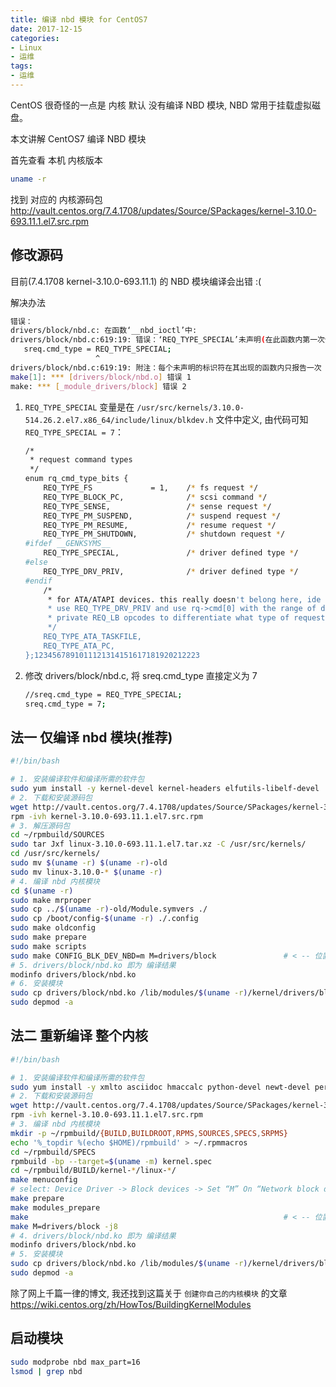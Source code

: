 ```yaml
---
title: 编译 nbd 模块 for CentOS7
date: 2017-12-15
categories:
- Linux
- 运维
tags:
- 运维
---
```


CentOS 很奇怪的一点是 内核 默认 没有编译 NBD 模块, NBD 常用于挂载虚拟磁盘。

本文讲解 CentOS7 编译 NBD 模块

<!-- more -->

首先查看 本机 内核版本

```sh
uname -r
```

找到 对应的 内核源码包 http://vault.centos.org/7.4.1708/updates/Source/SPackages/kernel-3.10.0-693.11.1.el7.src.rpm

## 修改源码

目前(7.4.1708 kernel-3.10.0-693.11.1) 的 NBD 模块编译会出错 :(

解决办法

```sh
错误：
drivers/block/nbd.c: 在函数‘__nbd_ioctl’中:
drivers/block/nbd.c:619:19: 错误：‘REQ_TYPE_SPECIAL’未声明(在此函数内第一次使用)
   sreq.cmd_type = REQ_TYPE_SPECIAL;
                   ^
drivers/block/nbd.c:619:19: 附注：每个未声明的标识符在其出现的函数内只报告一次
make[1]: *** [drivers/block/nbd.o] 错误 1
make: *** [_module_drivers/block] 错误 2
```

1. `REQ_TYPE_SPECIAL` 变量是在 `/usr/src/kernels/3.10.0-514.26.2.el7.x86_64/include/linux/blkdev.h` 文件中定义, 由代码可知 `REQ_TYPE_SPECIAL = 7`：

    ```sh
    /*
     * request command types
     */
    enum rq_cmd_type_bits {
        REQ_TYPE_FS             = 1,    /* fs request */
        REQ_TYPE_BLOCK_PC,              /* scsi command */
        REQ_TYPE_SENSE,                 /* sense request */
        REQ_TYPE_PM_SUSPEND,            /* suspend request */
        REQ_TYPE_PM_RESUME,             /* resume request */
        REQ_TYPE_PM_SHUTDOWN,           /* shutdown request */
    #ifdef __GENKSYMS__
        REQ_TYPE_SPECIAL,               /* driver defined type */
    #else
        REQ_TYPE_DRV_PRIV,              /* driver defined type */
    #endif
        /*
         * for ATA/ATAPI devices. this really doesn't belong here, ide should
         * use REQ_TYPE_DRV_PRIV and use rq->cmd[0] with the range of driver
         * private REQ_LB opcodes to differentiate what type of request this is
         */
        REQ_TYPE_ATA_TASKFILE,
        REQ_TYPE_ATA_PC,
    };1234567891011121314151617181920212223
    ```

1. 修改 drivers/block/nbd.c, 将 sreq.cmd_type 直接定义为 7

    ```sh
    //sreq.cmd_type = REQ_TYPE_SPECIAL;
    sreq.cmd_type = 7;
    ```

## 法一 仅编译 nbd 模块(推荐)

```sh
#!/bin/bash

# 1. 安装编译软件和编译所需的软件包
sudo yum install -y kernel-devel kernel-headers elfutils-libelf-devel
# 2. 下载和安装源码包
wget http://vault.centos.org/7.4.1708/updates/Source/SPackages/kernel-3.10.0-693.11.1.el7.src.rpm
rpm -ivh kernel-3.10.0-693.11.1.el7.src.rpm
# 3. 解压源码包
cd ~/rpmbuild/SOURCES
sudo tar Jxf linux-3.10.0-693.11.1.el7.tar.xz -C /usr/src/kernels/
cd /usr/src/kernels/
sudo mv $(uname -r) $(uname -r)-old
sudo mv linux-3.10.0-* $(uname -r)
# 4. 编译 nbd 内核模块
cd $(uname -r)
sudo make mrproper
sudo cp ../$(uname -r)-old/Module.symvers ./
sudo cp /boot/config-$(uname -r) ./.config
sudo make oldconfig
sudo make prepare
sudo make scripts
sudo make CONFIG_BLK_DEV_NBD=m M=drivers/block               # < -- 位置一, 出错见上文 -- >
# 5. drivers/block/nbd.ko 即为 编译结果
modinfo drivers/block/nbd.ko
# 6. 安装模块
sudo cp drivers/block/nbd.ko /lib/modules/$(uname -r)/kernel/drivers/block/
sudo depmod -a
```

## 法二 重新编译 整个内核

```sh
#!/bin/bash

# 1. 安装编译软件和编译所需的软件包
sudo yum install -y xmlto asciidoc hmaccalc python-devel newt-devel perl perl-ExtUtils-Embed pesign elfutils-devel binutils-devel audit-libs-devel java-devel numactl-devel ncurses-devel pciutils-devel
# 2. 下载和安装源码包
wget http://vault.centos.org/7.4.1708/updates/Source/SPackages/kernel-3.10.0-693.11.1.el7.src.rpm
rpm -ivh kernel-3.10.0-693.11.1.el7.src.rpm
# 3. 编译 nbd 内核模块
mkdir -p ~/rpmbuild/{BUILD,BUILDROOT,RPMS,SOURCES,SPECS,SRPMS}
echo '%_topdir %(echo $HOME)/rpmbuild' > ~/.rpmmacros
cd ~/rpmbuild/SPECS
rpmbuild -bp --target=$(uname -m) kernel.spec
cd ~/rpmbuild/BUILD/kernel-*/linux-*/
make menuconfig
# select: Device Driver -> Block devices -> Set “M” On “Network block device support” Save and exit
make prepare
make modules_prepare
make                                                         # < -- 位置二, 出错见上文 -- >
make M=drivers/block -j8
# 4. drivers/block/nbd.ko 即为 编译结果
modinfo drivers/block/nbd.ko
# 5. 安装模块
sudo cp drivers/block/nbd.ko /lib/modules/$(uname -r)/kernel/drivers/block/
sudo depmod -a
```

除了网上千篇一律的博文, 我还找到这篇关于 `创建你自己的内核模块` 的文章 https://wiki.centos.org/zh/HowTos/BuildingKernelModules

## 启动模块

```sh
sudo modprobe nbd max_part=16
lsmod | grep nbd
```
